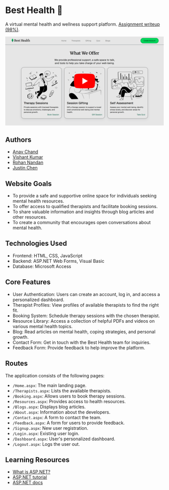 # Best Health 🍃

A virtual mental health and wellness support platform. [Assignment writeup (98%)](/.github/docs/BSE-Web-Devs.pptx).

[![Demo Video](/.github/docs/best-health.png)](https://www.youtube.com/watch?v=AqrkyeUWvJc)

## Authors

- [Anav Chand](https://github.com/anav5704)
- [Vishant Kumar](https://github.com/v-i-s-h-a-n-t)
- [Rohan Nandan](https://github.com/SRVSRR)
- [Justin Chen](https://github.com/PermanentBrainDamage)

## Website Goals

- To provide a safe and supportive online space for individuals seeking mental health resources.
- To offer access to qualified therapists and facilitate booking sessions.
- To share valuable information and insights through blog articles and other resources.
- To create a community that encourages open conversations about mental health.

## Technologies Used

- Frontend: HTML, CSS, JavaScript
- Backend: ASP.NET Web Forms, Visual Basic
- Database: Microsoft Access

## Core Features

- User Authentication: Users can create an account, log in, and access a personalized dashboard.
- Therapist Profiles: View profiles of available therapists to find the right fit.
- Booking System: Schedule therapy sessions with the chosen therapist.
- Resource Library: Access a collection of helpful PDFs and videos on various mental health topics.
- Blog: Read articles on mental health, coping strategies, and personal growth.
- Contact Form: Get in touch with the Best Health team for inquiries.
- Feedback Form: Provide feedback to help improve the platform.

## Routes

The application consists of the following pages:

- `/Home.aspx`: The main landing page.
- `/Therapists.aspx`: Lists the available therapists.
- `/Booking.aspx`: Allows users to book therapy sessions.
- `/Resources.aspx`: Provides access to health resources.
- `/Blogs.aspx`: Displays blog articles.
- `/About.aspx`: Information about the developers.
- `/Contact.aspx`: A form to contact the team.
- `/Feedback.aspx`: A form for users to provide feedback.
- `/Signup.aspx`: New user registration.
- `/Login.aspx`: Existing user login.
- `/Dashboard.aspx`: User's personalized dashboard.
- `/Logout.aspx`: Logs the user out.

## Learning Resources

- [What is ASP.NET?](https://www.youtube.com/watch?v=sHDox4Fx6G0)
- [ASP.NET tutorial](https://www.w3schools.com/asp/default.ASP)
- [ASP.NET docs](https://dotnet.microsoft.com/en-us/apps/aspnet)


